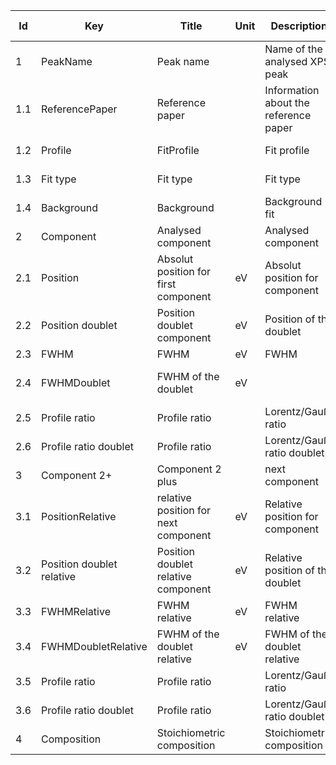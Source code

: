 |Id  |  Key                  | Title                 |Unit | Description                                               | Type    | Occ | Allowed values |
|---- | -------------------   | ----------------------| ---- | ----------------------------------------------------------| ------- | -------- | ------------- |
|1|PeakName|Peak name||Name of the analysed XPS peak|string|1-n||
|1.1|ReferencePaper|Reference paper||Information about the reference paper|string|0||
|1.2|Profile|FitProfile||Fit profile|boolean|1|Voigt; Lorentzian|
|1.3|Fit type|Fit type||Fit type|boolean|1|singlet; doublet|
|1.4|Background|Background||Background fit|string||
|2|Component|Analysed component||Analysed component|string|1-n||
|2.1|Position|Absolut position for first component|eV|Absolut position for component|number|1||
|2.2|Position doublet|Position doublet component |eV|Position of the doublet|number|0||
|2.3|FWHM|FWHM |eV|FWHM|number|1||
|2.4|FWHMDoublet|FWHM of the doublet|eV||FWHM of the doublet|number|0||
|2.5|Profile ratio|Profile ratio||Lorentz/Gauß ratio|string|0||
|2.6|Profile ratio doublet|Profile ratio||Lorentz/Gauß ratio doublet|string|0||
|3|Component 2+|Component 2 plus||next component|number|0-n||
|3.1|PositionRelative|relative position for next component |eV|Relative position for component|number|1||
|3.2|Position doublet relative|Position doublet relative component |eV|Relative position of the doublet|number|0||
|3.3|FWHMRelative|FWHM relative |eV|FWHM relative|number|1||
|3.4|FWHMDoubletRelative|FWHM of the doublet relative |eV|FWHM of the doublet relative|number|0||
|3.5|Profile ratio|Profile ratio||Lorentz/Gauß ratio|string|0||
|3.6|Profile ratio doublet|Profile ratio||Lorentz/Gauß ratio doublet|string|0||
|4|Composition|Stoichiometric composition||Stoichiometric composition|string|0||
